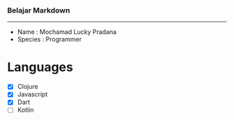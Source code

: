 ### Belajar Markdown
---

- Name    : Mochamad Lucky Pradana
- Species : Programmer

# Languages
- [x] Clojure
- [x] Javascript
- [x] Dart
- [ ] Kotlin

